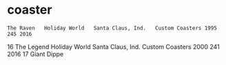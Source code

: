 # coaster
	The Raven	Holiday World	Santa Claus, Ind.	Custom Coasters	1995	245	2016
16	The Legend	Holiday World	Santa Claus, Ind.	Custom Coasters	2000	241	2016
17	Giant Dippe
